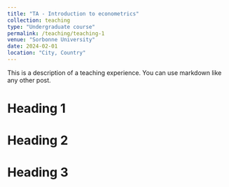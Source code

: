 ```yaml
---
title: "TA - Introduction to econometrics"
collection: teaching
type: "Undergraduate course"
permalink: /teaching/teaching-1
venue: "Sorbonne University"
date: 2024-02-01
location: "City, Country"
---
```


This is a description of a teaching experience. You can use markdown like any other post.

Heading 1
======

Heading 2
======

Heading 3
======